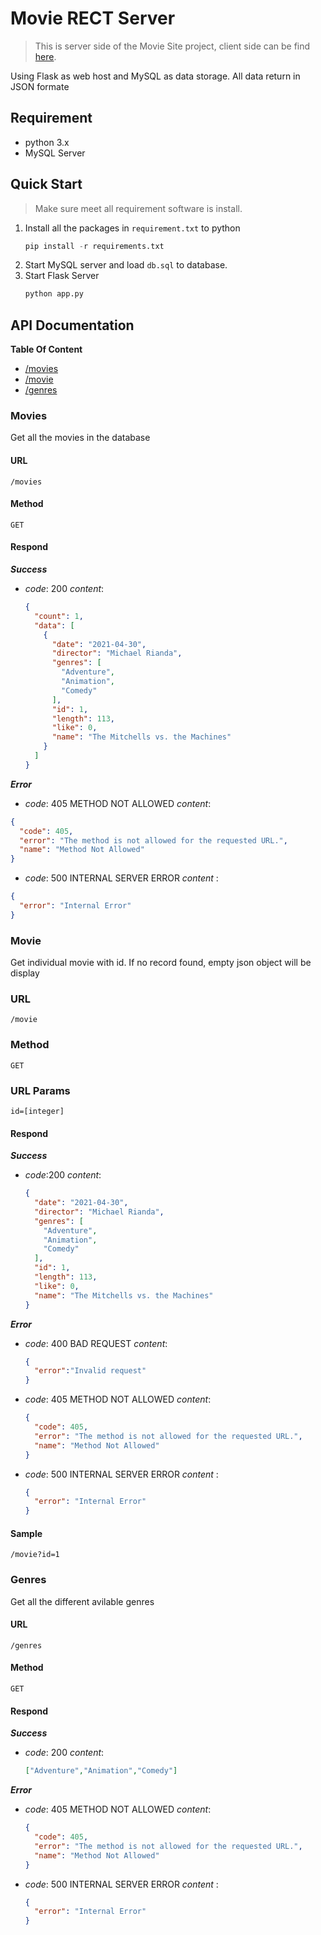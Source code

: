 # Movie RECT Server
> This is server side of the Movie Site project, client side can be find [here](https://github.com/maichongju/movie-client).

Using Flask as web host and MySQL as data storage. All data return in JSON formate 

## Requirement 
- python 3.x
- MySQL Server

## Quick Start
> Make sure meet all requirement software is install.
1. Install all the packages in `requirement.txt` to python
    ```python 
    pip install -r requirements.txt
    ```
2. Start MySQL server and load `db.sql` to database.
3. Start Flask Server
    ``` python
    python app.py
    ```

## API Documentation

**Table Of Content**
- [/movies](#Movies)
- [/movie](#Movie)
- [/genres](#genres)

### Movies
Get all the movies in the database 
#### URL
`/movies`
#### Method
`GET`
#### Respond
**_Success_**
- _code_: 200
  _content_:
  ```json
  {
    "count": 1,
    "data": [
      {
        "date": "2021-04-30",
        "director": "Michael Rianda",
        "genres": [
          "Adventure",
          "Animation",
          "Comedy"
        ],
        "id": 1,
        "length": 113,
        "like": 0,
        "name": "The Mitchells vs. the Machines"
      }
    ]
  }
  ```

**_Error_**
- _code_: 405 METHOD NOT ALLOWED
_content_: 
```json
{
  "code": 405,
  "error": "The method is not allowed for the requested URL.",
  "name": "Method Not Allowed"
}
```
- _code_: 500 INTERNAL SERVER ERROR
_content_ : 
```json
{
  "error": "Internal Error"
}
```

### Movie
Get individual movie with id. If no record found, empty json object will be display
### URL
`/movie`
### Method
`GET`
### URL Params
`id=[integer]`
#### Respond
**_Success_**
- _code_:200
  _content_:
  ```json
  {
    "date": "2021-04-30",
    "director": "Michael Rianda",
    "genres": [
      "Adventure",
      "Animation",
      "Comedy"
    ],
    "id": 1,
    "length": 113,
    "like": 0,
    "name": "The Mitchells vs. the Machines"
  }
  ```
**_Error_**
- _code_: 400 BAD REQUEST
  _content_:
  ```json
  {
    "error":"Invalid request"
  }
  ```
- _code_: 405 METHOD NOT ALLOWED
  _content_: 
  ```json
  {
    "code": 405,
    "error": "The method is not allowed for the requested URL.",
    "name": "Method Not Allowed"
  }
  ```
- _code_: 500 INTERNAL SERVER ERROR
  _content_ : 
  ```json
  {
    "error": "Internal Error"
  }
  ```
#### Sample
```http
/movie?id=1
```
### Genres
Get all the different avilable genres
#### URL
`/genres`
#### Method
`GET`
#### Respond 
**_Success_**
- _code_: 200
  _content_:
  ``` json
  ["Adventure","Animation","Comedy"]
  ```
**_Error_**
- _code_: 405 METHOD NOT ALLOWED
  _content_: 
  ```json
  {
    "code": 405,
    "error": "The method is not allowed for the requested URL.",
    "name": "Method Not Allowed"
  }
  ```
- _code_: 500 INTERNAL SERVER ERROR
  _content_ : 
  ```json
  {
    "error": "Internal Error"
  }
  ```